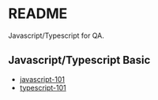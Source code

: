 # README

Javascript/Typescript for QA.

## Javascript/Typescript Basic

- [javascript-101](javascript-101/)
- [typescript-101](typescript-101/)

